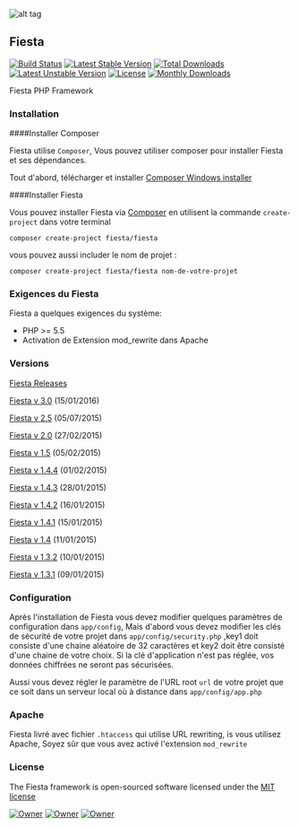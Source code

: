 ![alt tag](https://raw.githubusercontent.com/fiesta-framework/Fiesta/alpha/app/resources/images/fiesta_wild.png)
## Fiesta

[![Build Status](https://travis-ci.org/fiesta-framework/Fiesta.svg?branch=3.0.0)](https://travis-ci.org/fiesta-framework/Fiesta/branches)
[![Latest Stable Version](https://poser.pugx.org/fiesta/fiesta/v/stable)](https://packagist.org/packages/fiesta/fiesta) 
[![Total Downloads](https://img.shields.io/badge/downloads-420-yellow.svg)](https://packagist.org/packages/fiesta/fiesta) 
[![Latest Unstable Version](https://poser.pugx.org/fiesta/fiesta/v/unstable)](https://packagist.org/packages/fiesta/fiesta) 
[![License](https://poser.pugx.org/fiesta/fiesta/license)](https://packagist.org/packages/fiesta/fiesta)
[![Monthly Downloads](https://poser.pugx.org/fiesta/fiesta/d/monthly)](https://packagist.org/packages/fiesta/fiesta)
<!-- [![Scrutinizer Code Quality](https://scrutinizer-ci.com/g/fiesta-framework/Fiesta/badges/quality-score.png?b=master)](https://scrutinizer-ci.com/g/fiesta-framework/Fiesta/?branch=master) -->

Fiesta PHP Framework

### Installation

####Installer Composer

Fiesta utilise `Composer`, Vous pouvez utiliser composer pour installer Fiesta et ses dépendances.

Tout d'abord, télécharger et installer [Composer Windows installer](https://getcomposer.org/)

####Installer Fiesta

Vous pouvez installer Fiesta via [Composer](https://getcomposer.org/) en utilisent la commande `create-project` dans votre terminal

	composer create-project fiesta/fiesta

vous pouvez aussi includer le nom de projet :

	composer create-project fiesta/fiesta nom-de-votre-projet
	

### Exigences du Fiesta

Fiesta a quelques exigences du système:
* PHP >= 5.5
* Activation de Extension mod_rewrite dans Apache

### Versions
 
 [Fiesta Releases](https://github.com/fiesta-framework/Fiesta/releases)

[Fiesta v 3.0](https://github.com/fiesta-framework/Fiesta/releases/tag/3.0.0) (15/01/2016)

 [Fiesta v 2.5](https://github.com/fiesta-framework/Fiesta/releases/tag/2.5.0.236) (05/07/2015)

 [Fiesta v 2.0](https://github.com/fiesta-framework/Fiesta/releases/tag/2.0.0.1) (27/02/2015)

 [Fiesta v 1.5](https://github.com/fiesta-framework/Fiesta/releases/tag/1.5.0) (05/02/2015)
 
 [Fiesta v 1.4.4](https://github.com/fiesta-framework/Fiesta/releases/tag/1.4.4) (01/02/2015)
 
 [Fiesta v 1.4.3](https://github.com/fiesta-framework/Fiesta/releases/tag/1.4.3) (28/01/2015)
 
 [Fiesta v 1.4.2](https://github.com/fiesta-framework/Fiesta/releases/tag/1.4.2) (16/01/2015)
 
 [Fiesta v 1.4.1](https://github.com/fiesta-framework/Fiesta/releases/tag/1.4.1) (15/01/2015)
 
 [Fiesta v 1.4](https://github.com/fiesta-framework/Fiesta/releases/tag/1.4.0) (11/01/2015)
 
 [Fiesta v 1.3.2](https://github.com/fiesta-framework/Fiesta/releases/tag/1.3.2) (10/01/2015)
 
 [Fiesta v 1.3.1](https://github.com/fiesta-framework/Fiesta/releases/tag/1.3.1) (09/01/2015)

### Configuration

Après l'installation de Fiesta vous devez modifier quelques paramètres de configuration dans `app/config`, Mais d'abord vous devez modifier les clés de sécurité de votre projet dans `app/config/security.php` ,key1 doit consiste d'une chaine aléatoire de 32 caractères et key2 doit être consisté d'une chaine de votre choix. Si la clé d'application n'est pas réglée, vos données chiffrées ne seront pas sécurisées.

Aussi vous devez régler le paramètre de l'URL root `url` de votre projet que ce soit dans un serveur local où à distance dans `app/config/app.php`

###  Apache

Fiesta livré avec fichier `.htaccess` qui utilise URL rewriting, is vous utilisez Apache, Soyez sûr que vous avez activé l'extension `mod_rewrite`


### License

The Fiesta framework is open-sourced software licensed under the [MIT license](http://opensource.org/licenses/MIT)

[![Owner](https://img.shields.io/badge/created%20by-Youssef%20Had-blue.svg)](https://github.com/youssefhad)
[![Owner](https://img.shields.io/badge/copyright-2014--2016-red.svg)](https://github.com/fiesta-framework/Fiesta)
[![Owner](https://img.shields.io/badge/launched-10%2F10%2F2014-ff2f6c.svg)](https://github.com/fiesta-framework/Fiesta)

